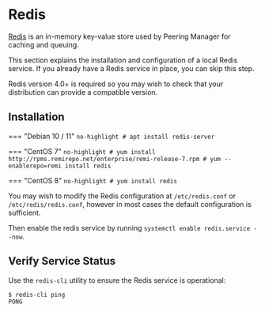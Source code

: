 # Redis

[Redis](https://redis.io/) is an in-memory key-value store used by Peering
Manager for caching and queuing.

This section explains the installation and configuration of a local Redis
service. If you already have a Redis service in place, you can skip this step.

Redis version 4.0+ is required so you may wish to check that your distribution
can provide a compatible version.

## Installation

=== "Debian 10 / 11"
	```no-highlight
	# apt install redis-server
	```

=== "CentOS 7"
	```no-highlight
	# yum install http://rpms.remirepo.net/enterprise/remi-release-7.rpm
	# yum --enablerepo=remi install redis
	```

=== "CentOS 8"
	```no-highlight
	# yum install redis
	```

You may wish to modify the Redis configuration at `/etc/redis.conf` or
`/etc/redis/redis.conf`, however in most cases the default configuration is
sufficient.

Then enable the redis service by running `systemctl enable redis.service --now`.

## Verify Service Status

Use the `redis-cli` utility to ensure the Redis service is operational:

```no-highlight
$ redis-cli ping
PONG
```
